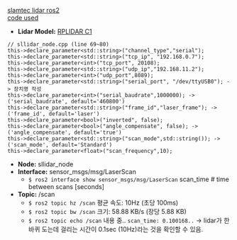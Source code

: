 [slamtec lidar ros2](https://github.com/Slamtec/sllidar_ros2)    
[code used](https://github.com/Slamtec/sllidar_ros2/blob/main/src/sllidar_node.cpp)

- **Lidar Model:** [RPLIDAR C1](https://github.com/Slamtec/sllidar_ros2/blob/main/launch/sllidar_c1_launch.py)
```
// sllidar_node.cpp (line 69~80)
this->declare_parameter<std::string>("channel_type","serial");
this->declare_parameter<std::string>("tcp_ip", "192.168.0.7");
this->declare_parameter<int>("tcp_port", 20108);
this->declare_parameter<std::string>("udp_ip","192.168.11.2");
this->declare_parameter<int>("udp_port",8089);
this->declare_parameter<std::string>("serial_port", "/dev/ttyUSB0"); -> 장치명 작성
this->declare_parameter<int>("serial_baudrate",1000000); -> ('serial_baudrate', default='460800')
this->declare_parameter<std::string>("frame_id","laser_frame"); -> ('frame_id', default='laser')
this->declare_parameter<bool>("inverted", false);
this->declare_parameter<bool>("angle_compensate", false); -> ('angle_compensate', default='true')
this->declare_parameter<std::string>("scan_mode",std::string()); -> ('scan_mode', default='Standard')
this->declare_parameter<float>("scan_frequency",10);
```
- **Node:** sllidar_node   
- **Interface:** sensor_msgs/msg/LaserScan
  - ``$ ros2 interface show sensor_msgs/msg/LaserScan`` scan_time # time between scans [seconds]    
- **Topic:** /scan
  - ``$ ros2 topic hz /scan`` 평균 속도: 10Hz (초당 100ms)
  - ``$ ros2 topic bw /scan`` 크기: 58.88 KB/s (장당 5.88 KB)
  - ``$ ros2 topic echo /scan`` 내용 중.. ``scan_time: 0.100168..`` -> lidar가 한바퀴 도는데 걸리는 시간이 0.1sec (10Hz)라는 것을 확인할 수 있음.

